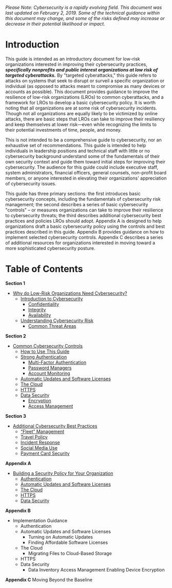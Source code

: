 _Please Note: Cybersecurity is a rapidly evolving field. This document was last updated on February 2, 2019. Some of the technical guidance within this document may change, and some of the risks defined may increase or decrease in their potential likelihood or impact._

# Introduction

This guide is intended as an introductory document for low-risk organizations interested in improving their cybersecurity practices, **_specifically nonprofits and public interest organizations at low risk of targeted cyberattacks._** By "targeted cyberattacks," this guide refers to attacks on systems that seek to disrupt or surveil a specific organization or individual (as opposed to attacks meant to compromise as many devices or accounts as possible). This document provides guidance to improve the resilience of low-risk organizations (LROs) to common cyberattacks, and a framework for LROs to develop a basic cybersecurity policy. It is worth noting that all organizations are at some risk of cybersecurity incidents. Though not all organizations are equally likely to be victimized by online attacks, there are basic steps that LROs can take to improve their resiliency and keep themselves at lower risk—even while recognizing the limits to their potential investments of time, people, and money.

This is not intended to be a comprehensive guide to cybersecurity, nor an exhaustive set of recommendations. This guide is intended to help individuals in leadership positions and technical staff with little or no cybersecurity background understand some of the fundamentals of their own security context and guide them toward initial steps for improving their cybersecurity. The audience for this guide could include executive staff, system administrators, financial officers, general counsels, non-profit board members, or anyone interested in elevating their organizations' appreciation of cybersecurity issues.

This guide has three primary sections: the first introduces basic cybersecurity concepts, including the fundamentals of cybersecurity risk management; the second describes a series of basic cybersecurity "controls" – or measures organizations can take to improve their resilience to cybersecurity threats; the third describes additional cybersecurity best practices and policies LROs should adopt. Appendix A is designed to help organizations draft a basic cybersecurity policy using the controls and best practices described in this guide. Appendix B provides guidance on how to implement selected cybersecurity controls. Appendix C describes a series of additional resources for organizations interested in moving toward a more sophisticated cybersecurity posture.

# Table of Contents

**Section 1**
* [Why do Low-Risk Organizations Need Cybersecurity?](1-Why%20do%20Low-Risk%20Organizations%20Need%20Cybersecurity.md#section-1-why-do-low-risk-organizations-need-cybersecurity)
   * [Introduction to Cybersecurity](1-Why%20do%20Low-Risk%20Organizations%20Need%20Cybersecurity.md#introduction-to-cybersecurity)
     * [Confidentiality](1-Why%20do%20Low-Risk%20Organizations%20Need%20Cybersecurity.md#confidentiality)
     * [Integrity](1-Why%20do%20Low-Risk%20Organizations%20Need%20Cybersecurity.md#integrity)
     * [Availability](1-Why%20do%20Low-Risk%20Organizations%20Need%20Cybersecurity.md#availability)
   * [Understanding Cybersecurity Risk](1-Why%20do%20Low-Risk%20Organizations%20Need%20Cybersecurity.md#understanding-cybersecurity-risk)
     * [Common Threat Areas](1-Why%20do%20Low-Risk%20Organizations%20Need%20Cybersecurity.md#common-threat-areas)
 
**Section 2**
* [Common Cybersecurity Controls](2-Common%20Cybersecurity%20Controls.md#section-2-common-cybersecurity-controls)
   * [How to Use This Guide](2-Common%20Cybersecurity%20Controls.md#how-to-use-this-guide)
   * [Strong Authentication](2-Common%20Cybersecurity%20Controls.md#strong-authentication)
     * [Multi-Factor Authentication](2-Common%20Cybersecurity%20Controls.md#multi-factor-authentication)
     * [Password Managers](2-Common%20Cybersecurity%20Controls.md#password-managers)
     * [Account Monitoring](h2-Common%20Cybersecurity%20Controls.md#account-monitoring)
   * [Automatic Updates and Software Licenses](2-Common%20Cybersecurity%20Controls.md#automatic-updates-and-software-licenses)
   * [The Cloud](2-Common%20Cybersecurity%20Controls.md#the-cloud)
   * [HTTPS](2-Common%20Cybersecurity%20Controls.md#https)
   * [Data Security](2-Common%20Cybersecurity%20Controls.md#data-security)
     * [Encryption](2-Common%20Cybersecurity%20Controls.md#encryption)
     * [Access Management](2-Common%20Cybersecurity%20Controls.md#access-management)
     
**Section 3**
* [Additional Cybersecurity Best Practices](3-Additional%20Cybersecurity%20Best%20Practices.md#section-3-additional-cybersecurity-best-practices)
   * [“Fleet” Management](3-Additional%20Cybersecurity%20Best%20Practices.md#fleet-management)
   * [Travel Policy](3-Additional%20Cybersecurity%20Best%20Practices.md#travel-policy)
   * [Incident Response](3-Additional%20Cybersecurity%20Best%20Practices.md#incident-response)
   * [Social Media Use](3-Additional%20Cybersecurity%20Best%20Practices.md#social-media-use)
   * [Payment Card Security](3-Additional%20Cybersecurity%20Best%20Practices.md#payment-card-security)
   
**Appendix A** 
* [Building a Security Policy for Your Organization](4-Appendix%20A:%20Building%20a%20Security%20Policy.md#appendix-a-building-a-security-policy-for-your-organization)
   * [Authentication](4-Appendix%20A:%20Building%20a%20Security%20Policy.md#strong-authentication)
   * [Automatic Updates and Software Licenses](4-Appendix%20A:%20Building%20a%20Security%20Policy.md#automatic-updates-and-software-licenses)
   * [The Cloud](4-Appendix%20A:%20Building%20a%20Security%20Policy.md#the-cloud)
   * [HTTPS](4-Appendix%20A:%20Building%20a%20Security%20Policy.md#https)
   * [Data Security](4-Appendix%20A:%20Building%20a%20Security%20Policy.md#data-security)

**Appendix B**
* Implementation Guidance
   * Authentication
   * Automatic Updates and Software Licenses
     * Turning on Automatic Updates
     * Finding Affordable Software Licenses
   * The Cloud
     * Migrating Files to Cloud-Based Storage
   * HTTPS
   * Data Security
     * Data Inventory
Access Management
Enabling Device Encryption

**Appendix C** 
Moving Beyond the Baseline
